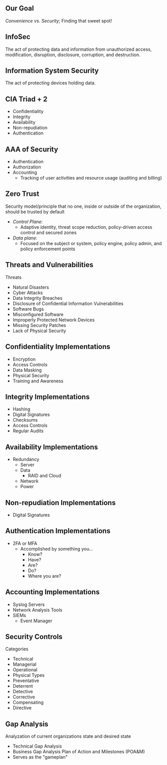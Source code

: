## Our Goal
*Convenience vs. Security;* Finding that sweet spot!

## InfoSec
The act of protecting data and information from unauthorized access, modification, disruption, disclosure, corruption, and destruction.

## Information System Security
The act of protecting devices holding data.

## CIA Triad + 2
- Confidentiality
- Integrity
- Availability
- Non-repudiation
- Authentication

## AAA of Security
- Authentication
- Authorization
- Accounting
	- Tracking of user activities and resource usage (auditing and billing)

## Zero Trust
Security model/principle that no one, inside or outside of the organization, should be trusted by default
- *Control Plane:*
	- Adaptive identity, threat scope reduction, policy-driven access control and secured zones
- *Data plane:*
	- Focused on the subject or system, policy engine, policy admin, and policy enforcement points

## Threats and Vulnerabilities
Threats
- Natural Disasters
- Cyber Attacks
- Data Integrity Breaches
- Disclosure of Confidential Information
Vulnerabilities
- Software Bugs
- Misconfigured Software
- Improperly Protected Network Devices
- Missing Security Patches
- Lack of Physical Security

## Confidentiality Implementations
- Encryption
- Access Controls
- Data Masking
- Physical Security
- Training and Awareness

## Integrity Implementations
- Hashing
- Digital Signatures
- Checksums
- Access Controls
- Regular Audits

## Availability Implementations
- Redundancy
	- Server
	- Data
		- RAID and Cloud
	- Network
	- Power

## Non-repudiation Implementations
- Digital Signatures

## Authentication Implementations
- 2FA or MFA
	- Accomplished by something you...
		- Know?
		- Have?
		- Are?
		- Do?
		- Where you are?

## Accounting Implementations
- Syslog Servers
- Network Analysis Tools
- SIEMs
	- Event Manager

## Security Controls
Categories
- Technical
- Managerial
- Operational
- Physical
Types
- Preventative
- Deterrent
- Detective
- Corrective
- Compensating
- Directive

## Gap Analysis
Analyzation of current organizations state and desired state
- Technical Gap Analysis
- Business Gap Analysis
Plan of Action and Milestones (POA&M)
- Serves as the "gameplan"